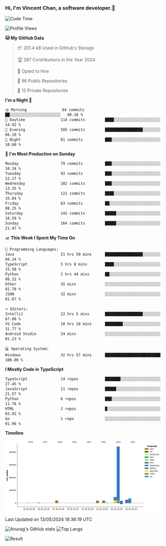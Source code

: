 ### Hi, I'm Vincent Chan, a software developer.👋

<!--
**hkvincent/hkvincent** is a ✨ _special_ ✨ repository because its `README.md` (this file) appears on your GitHub profile.

Here are some ideas to get you started:

- 🔭 I’m currently working on ...
- 🌱 I’m currently learning ...
- 👯 I’m looking to collaborate on ...
- 🤔 I’m looking for help with ...
- 💬 Ask me about ...
- 📫 How to reach me: ...
- 😄 Pronouns: ...
- ⚡ Fun fact: ...
-->
<!--START_SECTION:waka-->
![Code Time](http://img.shields.io/badge/Code%20Time-1%2C141%20hrs%2046%20mins-blue)

![Profile Views](http://img.shields.io/badge/Profile%20Views-0-blue)

**🐱 My GitHub Data** 

> 📦 201.4 kB Used in GitHub's Storage 
 > 
> 🏆 287 Contributions in the Year 2024
 > 
> 💼 Opted to Hire
 > 
> 📜 96 Public Repositories 
 > 
> 🔑 12 Private Repositories 
 > 
**I'm a Night 🦉** 

```text
🌞 Morning                64 commits          ██░░░░░░░░░░░░░░░░░░░░░░░   08.38 % 
🌆 Daytime                114 commits         ████░░░░░░░░░░░░░░░░░░░░░   14.92 % 
🌃 Evening                505 commits         █████████████████░░░░░░░░   66.10 % 
🌙 Night                  81 commits          ███░░░░░░░░░░░░░░░░░░░░░░   10.60 % 
```
📅 **I'm Most Productive on Sunday** 

```text
Monday                   79 commits          ███░░░░░░░░░░░░░░░░░░░░░░   10.34 % 
Tuesday                  93 commits          ███░░░░░░░░░░░░░░░░░░░░░░   12.17 % 
Wednesday                102 commits         ███░░░░░░░░░░░░░░░░░░░░░░   13.35 % 
Thursday                 121 commits         ████░░░░░░░░░░░░░░░░░░░░░   15.84 % 
Friday                   63 commits          ██░░░░░░░░░░░░░░░░░░░░░░░   08.25 % 
Saturday                 142 commits         █████░░░░░░░░░░░░░░░░░░░░   18.59 % 
Sunday                   164 commits         █████░░░░░░░░░░░░░░░░░░░░   21.47 % 
```


📊 **This Week I Spent My Time On** 

```text
💬 Programming Languages: 
Java                     21 hrs 50 mins      █████████████████░░░░░░░░   66.24 % 
TypeScript               5 hrs 8 mins        ████░░░░░░░░░░░░░░░░░░░░░   15.58 % 
Python                   2 hrs 44 mins       ██░░░░░░░░░░░░░░░░░░░░░░░   08.32 % 
Other                    35 mins             ░░░░░░░░░░░░░░░░░░░░░░░░░   01.78 % 
JSON                     32 mins             ░░░░░░░░░░░░░░░░░░░░░░░░░   01.67 % 

🔥 Editors: 
IntelliJ                 22 hrs 5 mins       █████████████████░░░░░░░░   67.00 % 
VS Code                  10 hrs 28 mins      ████████░░░░░░░░░░░░░░░░░   31.77 % 
Android Studio           24 mins             ░░░░░░░░░░░░░░░░░░░░░░░░░   01.23 % 

💻 Operating System: 
Windows                  32 hrs 57 mins      █████████████████████████   100.00 % 
```

**I Mostly Code in TypeScript** 

```text
TypeScript               14 repos            ███████░░░░░░░░░░░░░░░░░░   27.45 % 
JavaScript               11 repos            █████░░░░░░░░░░░░░░░░░░░░   21.57 % 
Python                   6 repos             ███░░░░░░░░░░░░░░░░░░░░░░   11.76 % 
HTML                     2 repos             █░░░░░░░░░░░░░░░░░░░░░░░░   03.92 % 
Go                       1 repo              ░░░░░░░░░░░░░░░░░░░░░░░░░   01.96 % 
```



**Timeline**

![Lines of Code chart](https://raw.githubusercontent.com/hkvincent/hkvincent/main/assets/bar_graph.png)


 Last Updated on 13/05/2024 18:36:19 UTC
<!--END_SECTION:waka-->
![Anurag's GitHub stats](https://github-readme-stats.vercel.app/api?username=hkvincent&rank_icon=github&hide=contribs,prs)
![Top Langs](https://github-readme-stats.vercel.app/api/top-langs/?username=hkvincent&layout=compact)

![Result](https://image-keeper.vincentchan.workers.dev/file/eff033ac20714fe72c62b.png)
